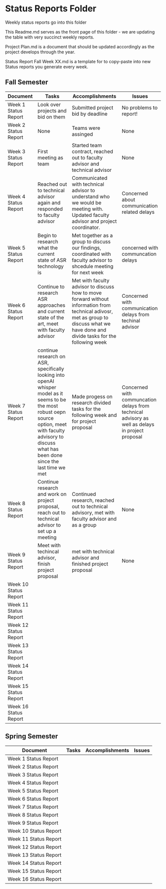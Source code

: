 # Status Reports Folder
Weekly status reports go into this folder

This Readme.md serves as the front page of this folder - we are updating the table with very succinct weekly reports.

Project Plan.md is a document that should be updated accordingly as the project develops through the year.

Status Report Fall Week XX.md is a template for to copy-paste into new Status reports you generate every week.

## Fall Semester

| Document | Tasks | Accomplishments | Issues |
|---|---|---|---|
| Week 1 Status Report | Look over projects and bid on them | Submitted project bid by deadline | No problems to report! |
| Week 2 Status Report | None| Teams were assinged | None |
| Week 3 Status Report | First meeting as team | Started team contract, reached out to faculty advisor and technical advisor | None |
| Week 4 Status Report | Reached out to technical advisor again and responded to faculty advisor | Communicated with technical advisor to understand who we would be meeting with. Updated faculty advisor and project coordinator. | Concerned about communication related delays |
| Week 5 Status Report | Begin to research what the current state of ASR technology is | Met together as a group to discuss our findings, coordinated with faculty advisor to shcedule meeting for next week|concerned with communcation delays  |
| Week 6 Status Report | Continue to research ASR approaches and current state of the art, meet with faculty advisor | Met with faculty advisor to discuss how to move forward without information from technical adivosr, met as group to discuss what we have done and divide tasks for the following week | Concerned with communication delays from techinal advisor |
| Week 7 Status Report | continue research on ASR, specifically looking into openAI whisper model as it seems to be the most robust oepn source option, meet with faculty advisory to discuss what has been done since the last time we met | Made progess on research divided tasks for the following week and for project proposal | Concerned with communcation delays from technical advisory as well as delays in project proposal |
| Week 8 Status Report | Continue research and work on project proposal, reach out to technical advisor to set up a meeting | Continued research, reached out to technical advisory, met with faculty advisor and as a group | None |
| Week 9 Status Report | Meet with techincal advisor, finish project proposal | met with technical advisor and finished project proposal | None |
| Week 10 Status Report | | | |
| Week 11 Status Report | | | |
| Week 12 Status Report | | | |
| Week 13 Status Report | | | |
| Week 14 Status Report | | | |
| Week 15 Status Report | | | |
| Week 16 Status Report | | | |

## Spring Semester

| Document | Tasks | Accomplishments| Issues |
|---|---|---|---|
| Week 1 Status Report | | | |
| Week 2 Status Report | | | |
| Week 3 Status Report | | | |
| Week 4 Status Report | | | |
| Week 5 Status Report | | | |
| Week 6 Status Report | | | |
| Week 7 Status Report | | | |
| Week 8 Status Report | | | |
| Week 9 Status Report | | | |
| Week 10 Status Report | | | |
| Week 11 Status Report | | | |
| Week 12 Status Report | | | |
| Week 13 Status Report | | | |
| Week 14 Status Report | | | |
| Week 15 Status Report | | | |
| Week 16 Status Report | | | |
